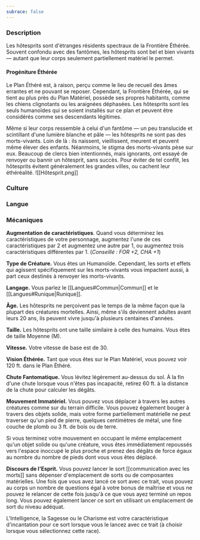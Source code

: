 ```yaml
---
subrace: false
---
```


### Description

Les hôtesprits sont d'étranges résidents spectraux de la Frontière Éthérée. Souvent confondu avec des fantômes, les hôtesprits sont bel et bien vivants — autant que leur corps seulement partiellement matériel le permet.

#### Progéniture Éthérée

Le Plan Éthéré est, à raison, perçu comme le lieu de recueil des âmes errantes et ne pouvant se reposer. Cependant, la Frontière Éthérée, qui se tient au plus près du Plan Matériel, possède ses propres habitants, comme les chiens clignotants ou les araignées déphasées. Les hôtesprits sont les seuls humanoïdes qui se soient installés sur ce plan et peuvent être considérés comme ses descendants légitimes.

Même si leur corps ressemble à celui d'un fantôme — un peu translucide et scintillant d'une lumière blanche et pâle — les hôtesprits ne sont pas des morts-vivants. Loin de là : ils naissent, vieillissent, meurent et peuvent même élever des enfants. Néanmoins, le stigma des morts-vivants pèse sur eux. Beaucoup de clercs bien intentionnés, mais ignorants, ont essayé de renvoyer ou bannir un hôtesprit, sans succès. Pour éviter de tel conflit, les hôtesprits évitent généralement les grandes villes, ou cachent leur éthéréalité.
![[Hôtesprit.png]]

### Culture

### Langue

### Mécaniques

**Augmentation de caractéristiques**. Quand vous déterminez les caractéristiques de votre personnage, augmentez l'une de ces caractéristiques par 2 et augmentez une autre par 1, ou augmentez trois caractéristiques différentes par 1. (*Conseillé : FOR +2, CHA +1*)

**Type de Créature.** Vous êtes un Humanoïde. Cependant, les sorts et effets qui agissent spécifiquement sur les morts-vivants vous impactent aussi, à part ceux destinés à renvoyer les morts-vivants.

**Langage.** Vous parlez le [[Langues#Commun|Commun]] et le [[Langues#Runique|Runique]].

**Âge.** Les hôtesprits ne perçoivent pas le temps de la même façon que la plupart des créatures mortelles. Ainsi, même s'ils deviennent adultes avant leurs 20 ans, ils peuvent vivre jusqu'à plusieurs centaines d'années.

**Taille.** Les hôtesprits ont une taille similaire à celle des humains. Vous êtes de taille Moyenne (M).

**Vitesse.** Votre vitesse de base est de 30.

**Vision Éthérée.** Tant que vous êtes sur le Plan Matériel, vous pouvez voir 120 ft. dans le Plan Éthéré.

**Chute Fantomatique.** Vous lévitez légèrement au-dessus du sol. À la fin d'une chute lorsque vous n'êtes pas incapacité, retirez 60 ft. à la distance de la chute pour calculer les dégâts.

**Mouvement Immatériel.** Vous pouvez vous déplacer à travers les autres créatures comme sur du terrain difficile. Vous pouvez également bouger à travers des objets solide, mais votre forme partiellement matérielle ne peut traverser qu'un pied de pierre, quelques centimètres de métal, une fine couche de plomb ou 3 ft. de bois ou de terre.

Si vous terminez votre mouvement en occupant le même emplacement qu'un objet solide ou qu'une créature, vous êtes immédiatement repoussés vers l'espace inoccupé le plus proche et prenez des dégâts de force égaux au nombre du nombre de pieds dont vous vous êtes déplacé.

**Discours de l'Esprit.** Vous pouvez lancer le sort [[communication avec les morts]] sans dépenser d'emplacement de sorts ou de composantes matérielles. Une fois que vous avez lancé ce sort avec ce trait, vous pouvez au corps un nombre de questions égal à votre bonus de maîtrise et vous ne pouvez le relancer de cette fois jusqu'à ce que vous ayez terminé un repos long. Vous pouvez également lancer ce sort en utilisant un emplacement de sort du niveau adéquat.

L'Intelligence, la Sagesse ou le Charisme est votre caractéristique d'incantation pour ce sort lorsque vous le lancez avec ce trait (à choisir lorsque vous sélectionnez cette race).

